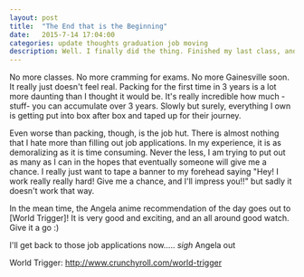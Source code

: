 ```yaml
---
layout: post
title:  "The End that is the Beginning"
date:   2015-7-14 17:04:00
categories: update thoughts graduation job moving
description: Well. I finally did the thing. Finished my last class, and waiting for my diploma to be mailed. What is left? Oh, just everything else and the rest of forever...
---
```

No more classes. No more cramming for exams. No more Gainesville soon. It really just doesn't feel real. Packing for the first time in 3 years is a lot more daunting than I thought it would be. It's really incredible how much -stuff- you can accumulate over 3 years. Slowly but surely, everything I own is getting put into box after box and taped up for their journey.

Even worse than packing, though, is the job hut. There is almost nothing that I hate more than filling out job applications. In my experience, it is as demoralizing as it is time consuming. Never the less, I am trying to put out as many as I can in the hopes that eventually someone will give me a chance. I really just want to tape a banner to my forehead saying "Hey! I work really really hard! Give me a chance, and I'll impress you!!" but sadly it doesn't work that way.

In the mean time, the Angela anime recommendation of the day goes out to [World Trigger]! It is very good and exciting, and an all around good watch. Give it a go :)

I'll get back to those job applications now..... *sigh*
Angela out 

World Trigger:		http://www.crunchyroll.com/world-trigger



